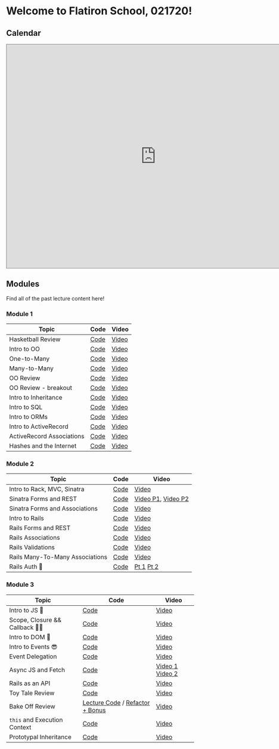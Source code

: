 # Welcome to Flatiron School, 021720!

## Calendar
<iframe src="https://calendar.google.com/calendar/embed?height=600&amp;wkst=2&amp;bgcolor=%23ffffff&amp;ctz=America%2FNew_York&amp;src=ZmxhdGlyb25zY2hvb2wuY29tXzd0bXYxOW4zcGowMHZ0ZnNnYTR0a2UwNjIwQGdyb3VwLmNhbGVuZGFyLmdvb2dsZS5jb20&amp;src=ZW4udXNhI2hvbGlkYXlAZ3JvdXAudi5jYWxlbmRhci5nb29nbGUuY29t&amp;color=%23616161&amp;color=%230B8043" style="border:solid 1px #777" width="800" height="600" frameborder="0" scrolling="no"></iframe>

## Modules
Find all of the past lecture content here!

### Module 1
| Topic            | Code                | Video                |
| -----            | ----                | -----                |
| Hasketball Review       | [Code](https://github.com/learn-co-students/atlanta-web-021720/tree/master/01-hashketball-review) | [Video](https://youtu.be/X_TvN-5hh9o) |
| Intro to OO | [Code](https://github.com/learn-co-students/atlanta-web-021720/tree/master/02-intro-to-oo) | [Video](https://youtu.be/9SR3Qw7NLJU) |
| One-to-Many | [Code](https://github.com/learn-co-students/atlanta-web-021720/tree/master/03-oo-one-to-many) | [Video](https://youtu.be/6M2YDNLXcwQ) |
| Many-to-Many | [Code](https://github.com/learn-co-students/atlanta-web-021720/tree/master/04-many-to-many) | [Video](https://youtu.be/Q-jt6q5Afes) |
| OO Review | [Code](https://github.com/learn-co-students/atlanta-web-021720/tree/master/05-oo-review) | [Video](https://youtu.be/L8wmE2JFTGk) |
| OO Review - breakout | [Code](https://github.com/learn-co-students/atlanta-web-021720/tree/master/breakout-code_challenge_review) | [Video](https://youtu.be/ZjI0RxUFo-c) |
| Intro to Inheritance | [Code](https://github.com/learn-co-students/atlanta-web-021720/tree/master/06-intro-to-inheritance) | [Video](https://youtu.be/RlZBf1ShS2o) |
| Intro to SQL | [Code](https://github.com/learn-co-students/atlanta-web-021720/tree/master/07-intro-to-sql) | [Video](https://youtu.be/5Sn7-0Nm2mk) |
| Intro to ORMs | [Code](https://github.com/learn-co-students/atlanta-web-021720/tree/master/08-intro-to-orm) | [Video](https://youtu.be/BtB0q5Rk6UQ) |
| Intro to ActiveRecord | [Code](https://github.com/learn-co-students/atlanta-web-021720/tree/master/09-intro-to-active-record) | [Video](https://youtu.be/aqvUSk61m84) |
| ActiveRecord Associations | [Code](https://github.com/learn-co-students/atlanta-web-021720/tree/master/10-active-record-associations) | [Video](https://youtu.be/TSGZ-5RTL4g) |
| Hashes and the Internet | [Code](https://github.com/learn-co-students/atlanta-web-021720/tree/master/11-hashes-and-the-internet) | [Video](https://youtu.be/M-qQ3Y5gjLA) |

### Module 2
| Topic            | Code                | Video                |
| -----            | ----                | -----                |
| Intro to Rack, MVC, Sinatra | [Code](https://github.com/learn-co-students/atlanta-web-021720/tree/master/12-mvc-rack-sinatra) | [Video](https://www.youtube.com/watch?v=xQszdBeFaH8) |
| Sinatra Forms and REST | [Code](https://github.com/learn-co-students/atlanta-web-021720/tree/master/13-sinatra-forms-and-rest) | [Video P1](https://youtu.be/USwjJ0Xavbk), [Video P2](https://youtu.be/Ad5SYZVKD5k) |
| Sinatra Forms and Associations | [Code](https://github.com/learn-co-students/atlanta-web-021720/tree/master/14-sinatra-forms-and-associations) | [Video](https://youtu.be/J-jLazyX8_4) |
|Intro to Rails | [Code](https://github.com/learn-co-students/atlanta-web-021720/tree/master/15-intro-to-rails) | [Video](https://youtu.be/K7PIIXpCzDY) |
|Rails Forms and REST | [Code](https://github.com/learn-co-students/atlanta-web-021720/tree/master/16-rails-forms-rest)| [Video](https://youtu.be/rPnc8DYTzik) |
| Rails Associations | [Code](https://github.com/learn-co-students/atlanta-web-021720/tree/master/17-rails-forms-associations) | [Video](https://youtu.be/VAKUQ1IqUNs) |
| Rails Validations | [Code](https://github.com/learn-co-students/atlanta-web-021720/tree/master/18-rails-validations) | [Video](https://youtu.be/iG3oovBYNMw) |
| Rails Many-To-Many Associations | [Code](https://github.com/learn-co-students/atlanta-web-021720/tree/master/19-many-to-many-associations) | [Video](https://youtu.be/YzKJxffRvnw) |
| Rails Auth 🔑 | [Code](https://github.com/learn-co-students/atlanta-web-021720/tree/master/21-rails-auth) | [Pt 1](https://wework.zoom.com/rec/share/3dBXdL3561xJWZWQr2PBBosjJYvcX6a8hnVI8_dbnU6PWe9gq6euenfaP7UNANdh) [Pt 2](https://wework.zoom.com/rec/share/z_MtPqDOsXFIW7ecxV_uYK55HLjEaaa81yMZq6VfzhpvFC03TrPogYatDR3lcLPp) |

### Module 3
| Topic            | Code                | Video                |
| -----            | ----                | -----                |
| Intro to JS 👀 | [Code](https://github.com/learn-co-students/atlanta-web-021720/tree/master/22-intro-to-js) | [Video](https://wework.zoom.com/rec/share/tOMlNIyv_VpIAY2R2RzyeLYER7vqaaa8gCcZq_JZy0nMjJT6zoQwsz26hTrfhmYl) |
| Scope, Closure && Callback 🤙🏻 | [Code](https://github.com/learn-co-students/atlanta-web-021720/tree/master/23-scopes-closures-callbacks) | [Video](https://wework.zoom.com/rec/share/wtUyNaqu21NJfKfKzmb6UIctRKLZeaa82nAZ86cKzhrDpfnRMyCmSKNPmMYH8N5Z) |
| Intro to DOM 🌳 | [Code](https://github.com/learn-co-students/atlanta-web-021720/tree/master/24-intro-to-dom) | [Video](https://wework.zoom.com/rec/share/7J1IALza2TNORM_v0XHnApYvIqrnX6a8gSEZ_vIMnhwXZ8eIYb34f13_mYQ2f-ll) |
| Intro to Events 😎 | [Code](https://github.com/learn-co-students/atlanta-web-021720/tree/master/25-intro-to-events) | [Video](https://wework.zoom.com/rec/share/5-xoCpLd_E5ORtLMyVmHffUgB7nEX6a8gXUcq6BcxBw9IwdDUJ_b_lJ-u1j_Oe_i) |
| Event Delegation | [Code](https://github.com/learn-co-students/dumbo-se-021720/tree/master/24-event-delegation) | [Video](https://youtu.be/W48Rs1VjTW4) |
| Async JS and Fetch | [Code](https://github.com/learn-co-students/dumbo-se-021720/tree/master/26-async-js-and-fetch) | [Video 1](https://youtu.be/_han3y7HAF0) [Video 2](https://youtu.be/HNv9T5uACU8) |
| Rails as an API | [Code](https://github.com/learn-co-students/dumbo-se-021720/tree/master/27-rails-apis) | [Video](https://wework.zoom.com/rec/share/tZNuE-_u1HhJG7PT10qOYaNxWZjeaaa80HcWrKEEnUkDvo6mxwN8a4uM4VHYm6mw) |
| Toy Tale Review | [Code](https://github.com/learn-co-students/dumbo-se-021720/tree/master/28-toy-tale-review) | [Video](https://wework.zoom.com/rec/share/5_JWd43X0HpIf9bg2BCDVaAbP6voaaa8hHUfqKANmk4RmzQ7dK3sF8dXgminaXmd) |
| Bake Off Review | [Lecture Code](https://github.com/learn-co-students/dumbo-se-021720/blob/76fb94a6f66f35fcb092726c6e8357331ae00504/29-bake-off-review/bake-off-challenge-frontend/index.js) / [Refactor + Bonus](https://github.com/learn-co-students/dumbo-se-021720/blob/master/29-bake-off-review/bake-off-challenge-frontend/index.js) | [Video](https://wework.zoom.com/rec/share/9JVkArPB6mNJR5Hu-WL0XKsTA4LJeaa81iEW8_sMnkhDOEU0MWZPFVSDHGIfs_u8) |
| `this` and Execution Context | [Code](https://github.com/learn-co-students/dumbo-se-021720/blob/master/30-this-and-execution-context) | [Video](https://wework.zoom.com/rec/share/3otVMZ3y8ltLbKPuxWGcUIknNbXLeaa80CdNqaYLHMsz82gkaKMn-0gytaKDWg) |
| Prototypal Inheritance | [Code](https://github.com/learn-co-students/dumbo-se-021720/blob/master/31-prototypal-inheritance) | [Video](https://wework.zoom.us/rec/share/vJEpKK_o2TpORLPKuUX_GbQhHJvaeaa8gyUb8qENmExnz41mX65BU4--2cU7Bbwb) |


